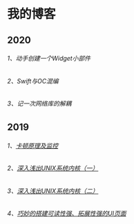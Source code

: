 # 我的博客



## 2020

###### 1、动手创建一个Widget小部件

###### 2、Swift与OC混编

###### 3、记一次网络库的解耦

## 2019

###### 1、[卡顿原理及监控](https://github.com/Yanyuxxxx/Blogs/blob/master/blogs/01_%E5%8D%A1%E9%A1%BF%E5%8E%9F%E7%90%86%E5%8F%8A%E7%9B%91%E6%8E%A7.md)
###### 2、[深入浅出UNIX系统内核（一） ](https://github.com/Yanyuxxxx/Blogs/blob/master/blogs/02_%E6%B7%B1%E5%85%A5%E6%B5%85%E5%87%BAUNIX%E7%B3%BB%E7%BB%9F%E5%86%85%E6%A0%B8(%E4%B8%80).md)
###### 3、[深入浅出UNIX系统内核（二）](https://github.com/Yanyuxxxx/Blogs/blob/master/blogs/03_%E6%B7%B1%E5%85%A5%E6%B5%85%E5%87%BAUNIX%E7%B3%BB%E7%BB%9F%E5%86%85%E6%A0%B8%EF%BC%88%E4%BA%8C%EF%BC%89.md)
###### 4、[巧妙的搭建可读性强、拓展性强的UI页面](https://github.com/Yanyuxxxx/Blogs/blob/master/blogs/04_%E5%B7%A7%E5%A6%99%E7%9A%84%E6%90%AD%E5%BB%BA%E5%8F%AF%E8%AF%BB%E6%80%A7%E5%BC%BA%E3%80%81%E6%8B%93%E5%B1%95%E6%80%A7%E5%BC%BA%E7%9A%84UI%E9%A1%B5%E9%9D%A2.md)